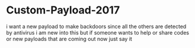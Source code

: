 # Custom-Payload-2017
i want a new payload to make backdoors since all the others are detected by antivirus
i am new into this but if someone wants to help or share codes or new payloads that are coming out now just say it
